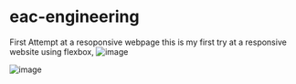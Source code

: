# eac-engineering
First Attempt at a resoponsive webpage 
this is my first try at a responsive website using flexbox, 
![image](https://github.com/ajswanwick/eac-engineering/assets/131805705/3f588653-0e72-4030-bcdd-736daeb3b78d)

![image](https://github.com/ajswanwick/eac-engineering/assets/131805705/51991f0d-3990-4337-9c71-fe04f2002742)
